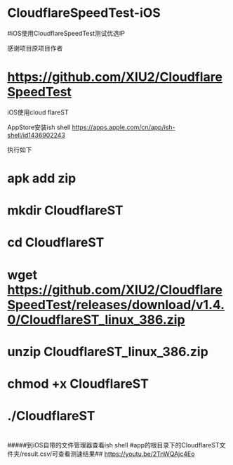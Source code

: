 # CloudflareSpeedTest-iOS

#iOS使用CloudflareSpeedTest测试优选IP

感谢项目原项目作者
# https://github.com/XIU2/CloudflareSpeedTest

iOS使用cloud flareST

AppStore安装ish shell  https://apps.apple.com/cn/app/ish-shell/id1436902243

执行如下

# apk add zip #

# mkdir CloudflareST #

# cd CloudflareST #

# wget https://github.com/XIU2/CloudflareSpeedTest/releases/download/v1.4.0/CloudflareST_linux_386.zip  #

# unzip CloudflareST_linux_386.zip #

# chmod +x CloudflareST #

# ./CloudflareST #
#
#####到iOS自带的文件管理器查看ish shell #app的根目录下的CloudflareST文件夹/result.csv/可查看测速结果##   https://youtu.be/2TnWQAjc4Eo
